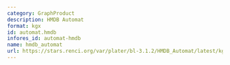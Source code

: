 ```yaml
---
category: GraphProduct
description: HMDB Automat
format: kgx
id: automat.hmdb
infores_id: automat-hmdb
name: hmdb_automat
url: https://stars.renci.org/var/plater/bl-3.1.2/HMDB_Automat/latest/kgx_files
---
```

